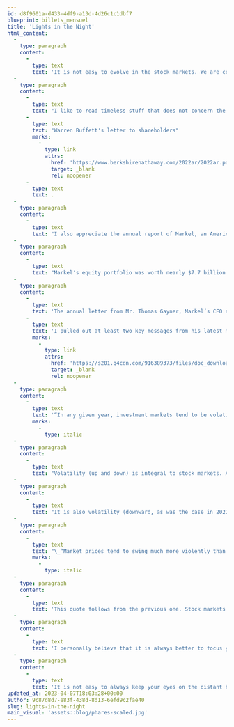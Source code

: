 ```yaml
---
id: d8f9601a-d433-4df9-a13d-4d26c1c1dbf7
blueprint: billets_mensuel
title: 'Lights in the Night'
html_content:
  -
    type: paragraph
    content:
      -
        type: text
        text: 'It is not easy to evolve in the stock markets. We are constantly bombarded with news about tragic or negative events. How can a long-term investor stay the course in such an environment?'
  -
    type: paragraph
    content:
      -
        type: text
        text: "I like to read timeless stuff that does not concern the news. I also like publications from other long-term investors. Reading Berkshire Hathaway's annual report is a must, especially "
      -
        type: text
        text: "Warren Buffett's letter to shareholders"
        marks:
          -
            type: link
            attrs:
              href: 'https://www.berkshirehathaway.com/2022ar/2022ar.pdf'
              target: _blank
              rel: noopener
      -
        type: text
        text: .
  -
    type: paragraph
    content:
      -
        type: text
        text: "I also appreciate the annual report of Markel, an American insurance company which strangely resembles Berkshire Hathaway, only smaller. Markel's management has an investment philosophy very similar to Buffett's: invest in quality companies at a reasonable price and hold them for a long time."
  -
    type: paragraph
    content:
      -
        type: text
        text: "Markel's equity portfolio was worth nearly $7.7 billion as of December 31, 2022, while its book value was $3.1 billion. The largest positions in the portfolio are Berkshire Hathaway (13.3% of the portfolio), Deere & Co. (4.3%), Home Depot (3.9%), Brookfield Corporation (3.7%) and Google (3 .3%)."
  -
    type: paragraph
    content:
      -
        type: text
        text: 'The annual letter from Mr. Thomas Gayner, Markel’s CEO and Chief Investment Officer, is essential reading for the long-term investor. '
      -
        type: text
        text: 'I pulled out at least two key messages from his latest missive:'
        marks:
          -
            type: link
            attrs:
              href: 'https://s201.q4cdn.com/916389373/files/doc_downloads/letters_shareholders/2023/MKL-12.31.2022-10K_FINAL-SH-Letter.pdf'
              target: _blank
              rel: noopener
  -
    type: paragraph
    content:
      -
        type: text
        text: '“In any given year, investment markets tend to be volatile. And, as is the custom, when we use the word volatile in the context of investment markets, we mean down. Sometimes investment markets go up a lot and nobody (including us) describes up years as “volatile” even though it seems like the same word should apply”.'
        marks:
          -
            type: italic
  -
    type: paragraph
    content:
      -
        type: text
        text: "Volatility (up and down) is integral to stock markets. A long-term investor should consider it as his ally rather than his enemy. It is thanks to the stock market's high volatility, which most participants consider a measure of its risk, that the stock market has historically offered such high returns (nearly 10% on a compounded annual basis for nearly 100 years)."
  -
    type: paragraph
    content:
      -
        type: text
        text: "It is also volatility (downward, as was the case in 2022) that provides the best investment opportunities. I'm thinking specifically of the opportunity we had to buy Copart stock for most of our clients last fall. After years of waiting, the bear market of 2022 finally allowed us to acquire this high-quality company at a reasonable price. For this reason alone, we must appreciate our ally, volatility."
  -
    type: paragraph
    content:
      -
        type: text
        text: "\_“Market prices tend to swing much more violently than the value of the underlying businesses they represent.”"
        marks:
          -
            type: italic
  -
    type: paragraph
    content:
      -
        type: text
        text: 'This quote follows from the previous one. Stock markets are not always efficient. They incorporate a key element that causes them to fluctuate much more than the results or outlook of the companies that compose them: investor emotions.'
  -
    type: paragraph
    content:
      -
        type: text
        text: 'I personally believe that it is always better to focus your attention on the companies you own in your portfolio than on the stock markets or the incessant news that comes to us from the media. So, I am pleased to see that most companies we hold in our portfolios under management are doing well. I estimate that, on average, their earnings grew 15.9% in the latest quarter. Also, almost all of them are in excellent financial health.'
  -
    type: paragraph
    content:
      -
        type: text
        text: 'It is not easy to always keep your eyes on the distant horizon. The comments of a few experienced investors often help to bring us back to basics.'
updated_at: 2023-04-07T18:03:28+00:00
author: 9c87d8d7-e83f-438d-8d13-6efd9c2fae40
slug: lights-in-the-night
main_visual: 'assets::blog/phares-scaled.jpg'
---
```

